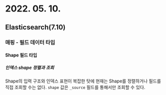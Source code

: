 # 2022. 05. 10.

## Elasticsearch(7.10)

### 매핑 - 필드 데이터 타입

#### Shape 필드 타입

##### 인덱스  shape 정렬과 조회

Shape의 입력 구조와 인덱스 표현이 복잡한 탓에 현재는 Shape를 정렬하거나 필드를 직접 조회할 수는 없다. `shape` 값은 `_source` 필드를 통해서만 조회할 수 있다.

